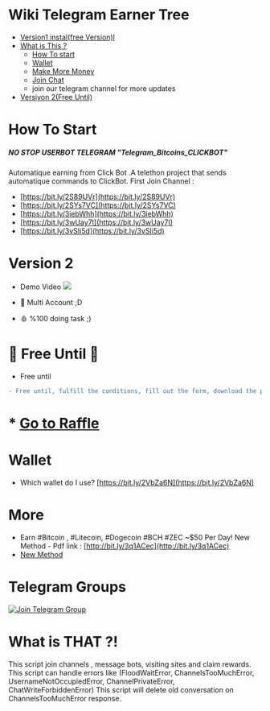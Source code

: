 # Wiki Telegram Earner Tree

- [Version1 instal(free Version)l](https://github.com/yuceltoluyag/telegram-bot-for-bitcoin/tree/main/v1#install-v1)
- [What is This ?](https://github.com/yuceltoluyag/telegram-bot-for-bitcoin#what-is-that-)
  - [How To start](https://github.com/yuceltoluyag/telegram-bot-for-bitcoin#how-to-start)
  - [Wallet](https://github.com/yuceltoluyag/telegram-bot-for-bitcoin#wallet)
  - [Make More Money](https://github.com/yuceltoluyag/telegram-bot-for-bitcoin#wallet)
  - [Join Chat](https://github.com/yuceltoluyag/telegram-bot-for-bitcoin#telegram-groups)
  * join our telegram channel for more updates
- [Versiyon 2(Free Until)](https://github.com/yuceltoluyag/telegram-bot-for-bitcoin#version-2)

# How To Start

##### NO STOP USERBOT TELEGRAM "Telegram_Bitcoins_CLICKBOT"

Automatique earning from Click Bot .A telethon project that sends automatique commands to ClickBot.
First Join Channel :

- [https://bit.ly/2S89UVr](https://bit.ly/2S89UVr)
- [https://bit.ly/2SYs7VC](https://bit.ly/2SYs7VC)
- [https://bit.ly/3iebWhh](https://bit.ly/3iebWhh)
- [https://bit.ly/3wUay7I](https://bit.ly/3wUay7I)
- [https://bit.ly/3vSIi5d](https://bit.ly/3vSIi5d)

# Version 2

- Demo Video
  [![](http://img.youtube.com/vi/0xWzJtYf7fc/0.jpg)](http://www.youtube.com/watch?v=0xWzJtYf7fc)

- 💉 Multi Account ;D
- 🩸 %100 doing task ;)

# 🤩 Free Until 🤩

- Free until

```diff
- Free until, fulfill the conditions, fill out the form, download the program for free.
```

# \* [Go to Raffle](https://github.com/yuceltoluyag/telegram-bot-for-bitcoin/blob/main/raffle.md)

# Wallet

- Which wallet do I use?
  [https://bit.ly/2VbZa6N](https://bit.ly/2VbZa6N)

# More

- Earn #Bitcoin
  , #Litecoin, #Dogecoin #BCH #ZEC ~$50 Per Day! New Method - Pdf link : [http://bit.ly/3q1ACec](http://bit.ly/3q1ACec)
- [New Method](https://github.com/yuceltoluyag/faucetcrypto)

# Telegram Groups

[![Join Telegram Group](https://img.shields.io/badge/telegram-Money--Talks-green?style=for-the-badge&logo=telegram)](https://t.me/EarnCoinPerDay)

# What is THAT ?!

This script join channels , message bots, visiting sites and claim rewards.
This script can handle errors like (FloodWaitError, ChannelsTooMuchError, UsernameNotOccupiedError, ChannelPrivateError, ChatWriteForbiddenError)
This script will delete old conversation on ChannelsTooMuchError response.
